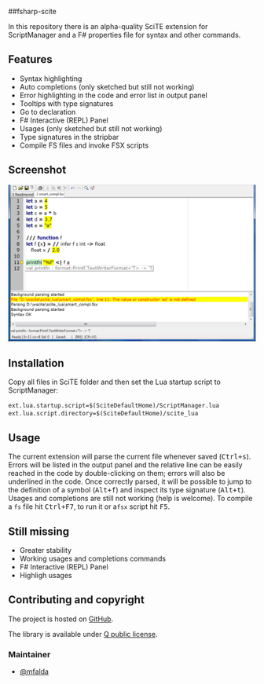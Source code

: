 ##fsharp-scite

In this repository there is an alpha-quality SciTE extension for ScriptManager and a F# properties file for syntax and other commands.


## Features

- Syntax highlighting
- Auto completions (only sketched but still not working)
- Error highlighting in the code and error list in output panel
- Tooltips with type signatures
- Go to declaration
- F# Interactive (REPL) Panel
- Usages (only sketched but still not working)
- Type signatures in the stripbar
- Compile FS files and invoke FSX scripts


## Screenshot

![fsharp-scite](https://github.com/mfalda/fsharp-scite/blob/master/ss.png)


## Installation

Copy all files in SciTE folder and then set the Lua startup script to ScriptManager:
```
ext.lua.startup.script=$(SciteDefaultHome)/ScriptManager.lua 
ext.lua.script.directory=$(SciteDefaultHome)/scite_lua
```


## Usage

The current extension will parse the current file whenever saved (<kbd>Ctrl+s</kbd>). Errors will be listed in the output panel and the relative line can be easily reached in the code by double-clicking on them; errors will also be underlined in the code. Once correctly parsed, it will be possible to jump to the definition of a symbol (<kbd>Alt+f</kbd>) and inspect its type signature (<kbd>Alt+t</kbd>). Usages and completions are still not working (help is welcome). To compile a `fs` file hit <kbd>Ctrl+F7</kbd>, to run it or a`fsx` script hit <kbd>F5</kbd>.


## Still missing

- Greater stability
- Working usages and completions commands
- F# Interactive (REPL) Panel
- Highligh usages


## Contributing and copyright

The project is hosted on [GitHub](https://github.com/fsharp-scite).

The library is available under [Q public license](https://github.com/fsharp-scite/blob/master/License.md).


### Maintainer

- [@mfalda](https://github.com/mfalda)
